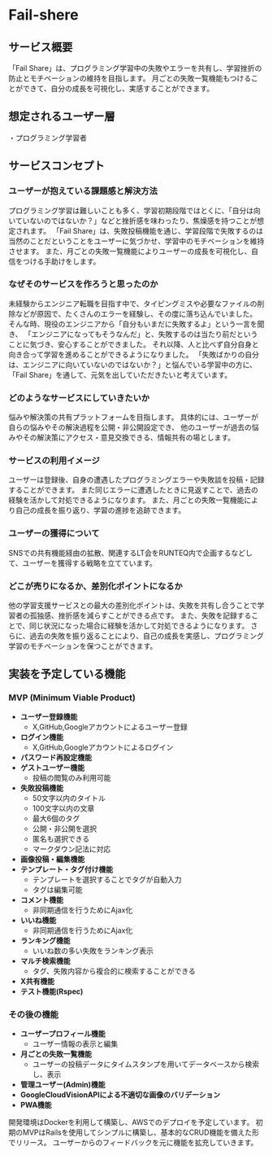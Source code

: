 # Fail-shere

## サービス概要
「Fail Share」は、プログラミング学習中の失敗やエラーを共有し、学習挫折の防止とモチベーションの維持を目指します。
月ごとの失敗一覧機能もつけることができて、自分の成長を可視化し、実感することができます。

## 想定されるユーザー層
・プログラミング学習者

## サービスコンセプト
### ユーザーが抱えている課題感と解決方法
プログラミング学習は難しいことも多く、学習初期段階ではとくに、「自分は向いていないのではないか？」などと挫折感を味わったり、焦燥感を持つことが想定されます。
「Fail Share」は、失敗投稿機能を通じ、学習段階で失敗するのは当然のことだということをユーザーに気づかせ、学習中のモチベーションを維持させます。
また、月ごとの失敗一覧機能によりユーザーの成長を可視化し、自信をつける手助けをします。

### なぜそのサービスを作ろうと思ったのか
未経験からエンジニア転職を目指す中で、タイピングミスや必要なファイルの削除などが原因で、たくさんのエラーを経験し、その度に落ち込んでいました。
そんな時、現役のエンジニアから「自分もいまだに失敗するよ」という一言を聞き、
「エンジニアになってもそうなんだ」と、失敗するのは当たり前だということに気づき、安心することができました。
それ以降、人と比べず自分自身と向き合って学習を進めることができるようになりました。
「失敗ばかりの自分は、エンジニアに向いていないのではないか？」と悩んでいる学習中の方に、「Fail Share」を通して、元気を出していただきたいと考えています。

### どのようなサービスにしていきたいか
悩みや解決策の共有プラットフォームを目指します。
具体的には、ユーザーが自らの悩みやその解決過程を公開・非公開設定でき、
他のユーザーが過去の悩みやその解決策にアクセス・意見交換できる、情報共有の場とします。

### サービスの利用イメージ
ユーザーは登録後、自身の遭遇したプログラミングエラーや失敗談を投稿・記録することができます。
また同じエラーに遭遇したときに見返すことで、過去の経験を活かして対処できるようになります。
また、月ごとの失敗一覧機能により自己の成長を振り返り、学習の進捗を追跡できます。

### ユーザーの獲得について
SNSでの共有機能経由の拡散、関連するLT会をRUNTEQ内で企画するなどして、ユーザーを獲得する戦略を立てています。

### どこが売りになるか、差別化ポイントになるか
他の学習支援サービスとの最大の差別化ポイントは、失敗を共有し合うことで学習者の孤独感、挫折感を減らすことができる点です。
また、失敗を記録することで、同じ状況になった場合に経験を活かして対処できるようになります。
さらに、過去の失敗を振り返ることにより、自己の成長を実感し、プログラミング学習のモチベーションを保つことができます。

## 実装を予定している機能
### MVP (Minimum Viable Product)
- **ユーザー登録機能**
  - X,GitHub,Googleアカウントによるユーザー登録
- **ログイン機能**
  - X,GitHub,Googleアカウントによるログイン
- **パスワード再設定機能**
- **ゲストユーザー機能**
  - 投稿の閲覧のみ利用可能
- **失敗投稿機能**
  - 50文字以内のタイトル
  - 100文字以内の文章
  - 最大6個のタグ
  - 公開・非公開を選択
  - 匿名も選択できる
  - マークダウン記法に対応
- **画像投稿・編集機能**
- **テンプレート・タグ付け機能**
  - テンプレートを選択することでタグが自動入力
  - タグは編集可能
- **コメント機能**
  - 非同期通信を行うためにAjax化
- **いいね機能**
  - 非同期通信を行うためにAjax化
- **ランキング機能**
  - いいね数の多い失敗をランキング表示
- **マルチ検索機能**
  - タグ、失敗内容から複合的に検索することができる
- **X共有機能**
- **テスト機能(Rspec)**

### その後の機能
- **ユーザープロフィール機能**
  - ユーザー情報の表示と編集
- **月ごとの失敗一覧機能**
  - ユーザーの投稿データにタイムスタンプを用いてデータベースから検索し、表示
- **管理ユーザー(Admin)機能**
- **GoogleCloudVisionAPIによる不適切な画像のバリデーション**
- **PWA機能**

開発環境はDockerを利用して構築し、AWSでのデプロイを予定しています。
初期のMVPはRailsを使用してシンプルに構築し、基本的なCRUD機能を備えた形でリリース。
ユーザーからのフィードバックを元に機能を拡充していきます。

